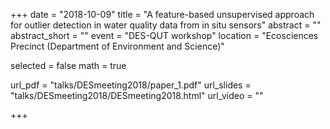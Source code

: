 +++
date = "2018-10-09"
title = "A feature-based unsupervised approach for outlier detection in water quality data from in situ sensors"
abstract = ""
abstract_short = ""
event = "DES-QUT workshop"
location = "Ecosciences Precinct (Department of Environment and Science)"
  
  
selected = false
math = true
  
url_pdf = "talks/DESmeeting2018/paper_1.pdf"
url_slides = "talks/DESmeeting2018/DESmeeting2018.html"
url_video = ""
  
+++
    
    
    
    